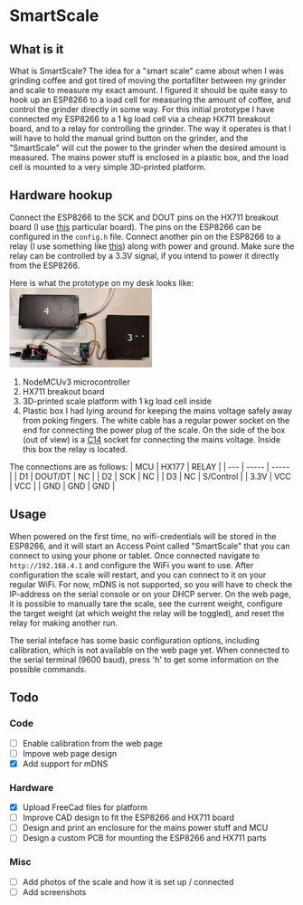 # SmartScale
## What is it
What is SmartScale? The idea for a "smart scale" came about when I was 
grinding coffee and got tired of moving the portafilter between my grinder
and scale to measure my exact amount. I figured it should be quite easy to
hook up an ESP8266 to a load cell for measuring the amount of coffee, and
control the grinder directly in some way. For this initial prototype I have
connected my ESP8266 to a 1 kg load cell via a cheap HX711 breakout board,
and to a relay for controlling the grinder. The way it operates is that
I will have to hold the manual grind button on the grinder, and the "SmartScale"
will cut the power to the grinder when the desired amount is measured. The 
mains power stuff is enclosed in a plastic box, and the load cell is mounted to
a very simple 3D-printed platform.

## Hardware hookup
Connect the ESP8266 to the SCK and DOUT pins on the HX711 breakout board (I use
[this](https://www.electrokit.com/produkt/hx711-lastcellsforstarkare-monterad-pa-kort/) 
particular board). The pins on the ESP8266 can be configured in the `config.h`
file. Connect another pin on the ESP8266 to a relay (I use something like 
[this](https://www.electrokit.com/produkt/relamodul-5v/)) along with power
and ground. Make sure the relay can be controlled by a 3.3V signal, if you 
intend to power it directly from the ESP8266.

Here is what the prototype on my desk looks like:
<img src="https://github.com/iceaway/SmartScale/blob/master/images/everything.jpg?raw=true" alt="components making up the smart scale project" width="50%">
1. NodeMCUv3 microcontroller
2. HX711 breakout board
3. 3D-printed scale platform with 1 kg load cell inside
4. Plastic box I had lying around for keeping the mains voltage safely away from poking fingers. The white cable has a regular power socket on the end for connecting the power plug of the scale. On the side of the box (out of view) is a [C14](https://www.electrokit.com/produkt/natbrunn-c14-jordad-flatstift-6-3mm/) socket for connecting the mains voltage. Inside this box the relay is located.

The connections are as follows:
| MCU | HX177 | RELAY |
| --- | ----- | ----- |
| D1  | DOUT/DT | NC  |
| D2  | SCK   | NC    |
| D3  | NC    | S/Control |
| 3.3V | VCC | VCC |
| GND | GND | GND |

## Usage
When powered on the first time, no wifi-credentials will be stored in the
ESP8266, and it will start an Access Point called "SmartScale" that you can
connect to using your phone or tablet. Once connected navigate to 
`http://192.168.4.1` and configure the WiFi you want to use. After configuration
the scale will restart, and you can connect to it on your regular WiFi. For now,
mDNS is not supported, so you will have to check the IP-address on the serial
console or on your DHCP server. On the web page, it is possible to manually 
tare the scale, see the current weight, configure the target weight (at which
weight the relay will be toggled), and reset the relay for making another run.

The serial inteface has some basic configuration
options, including calibration, which is not available on the web page yet. 
When connected to the serial terminal (9600 baud), press 'h' to get some
information on the possible commands.

## Todo
### Code

- [ ] Enable calibration from the web page
- [ ] Impove web page design
- [x] Add support for mDNS

### Hardware

- [x] Upload FreeCad files for platform 
- [ ] Improve CAD design to fit the ESP8266 and HX711 board
- [ ] Design and print an enclosure for the mains power stuff and MCU
- [ ] Design a custom PCB for mounting the ESP8266 and HX711 parts

### Misc

- [ ] Add photos of the scale and how it is set up / connected
- [ ] Add screenshots
